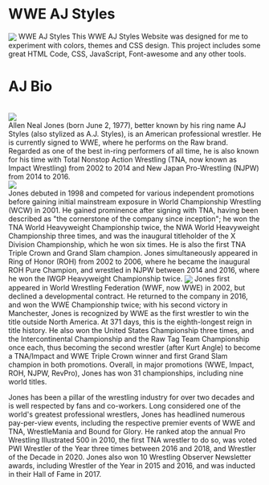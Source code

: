 # WWE AJ Styles
<img align="center" src="https://www.power-wrestling.de/wp-content/uploads/2019/11/AJ-Styles.jpg" />
WWE AJ Styles
This WWE AJ Styles Website was designed for me  to experiment with colors, themes and CSS design. This project includes some great HTML Code, CSS,  JavaScript, Font-awesome and any other tools. 

# AJ Bio
<br>
<img align="center" src="https://media.tenor.com/9uGlZEzxXuAAAAAC/aj-styles-wwe.gif" /><img align="center" src="" /> <br>
Allen Neal Jones (born June 2, 1977), better known by his ring name AJ Styles (also stylized as A.J. Styles), is an American professional wrestler. He is currently signed to WWE, where he performs on the Raw brand. Regarded as one of the best in-ring performers of all time, he is also known for his time with Total Nonstop Action Wrestling (TNA, now known as Impact Wrestling) from 2002 to 2014 and New Japan Pro-Wrestling (NJPW) from 2014 to 2016.
<br>
<img align="center" src="https://media.bleacherreport.com/f_auto,w_1440,q_auto,c_fill/br-cms/0a/3d/b3/90/05ba/4253/a6a1/7cb3f58e2a25/crop_exact_styles.jpeg" /><br>
Jones debuted in 1998 and competed for various independent promotions before gaining initial mainstream exposure in World Championship Wrestling (WCW) in 2001. He gained prominence after signing with TNA, having been described as "the cornerstone of the company since inception"; he won the TNA World Heavyweight Championship twice, the NWA World Heavyweight Championship three times, and was the inaugural titleholder of the X Division Championship, which he won six times. He is also the first TNA Triple Crown and Grand Slam champion. Jones simultaneously appeared in Ring of Honor (ROH) from 2002 to 2006, where he became the inaugural ROH Pure Champion, and wrestled in NJPW between 2014 and 2016, where he won the IWGP Heavyweight Championship twice.
<img align="center" src="https://media.tenor.com/7ItFWweD8mEAAAAM/aj-styles-phenomenal-forearm.gif" />
Jones first appeared in World Wrestling Federation (WWF, now WWE) in 2002, but declined a developmental contract. He returned to the company in 2016, and won the WWE Championship twice; with his second victory in Manchester, Jones is recognized by WWE as the first wrestler to win the title outside North America. At 371 days, this is the eighth-longest reign in title history. He also won the United States Championship three times, and the Intercontinental Championship and the Raw Tag Team Championship once each, thus becoming the second wrestler (after Kurt Angle) to become a TNA/Impact and WWE Triple Crown winner and first Grand Slam champion in both promotions. Overall, in major promotions (WWE, Impact, ROH, NJPW, RevPro), Jones has won 31 championships, including nine world titles.

Jones has been a pillar of the wrestling industry for over two decades and is well respected by fans and co-workers. Long considered one of the world's greatest professional wrestlers, Jones has headlined numerous pay-per-view events, including the respective premier events of WWE and TNA, WrestleMania and Bound for Glory. He ranked atop the annual Pro Wrestling Illustrated 500 in 2010, the first TNA wrestler to do so, was voted PWI Wrestler of the Year three times between 2016 and 2018, and Wrestler of the Decade in 2020. Jones also won 10 Wrestling Observer Newsletter awards, including Wrestler of the Year in 2015 and 2016, and was inducted in their Hall of Fame in 2017.
